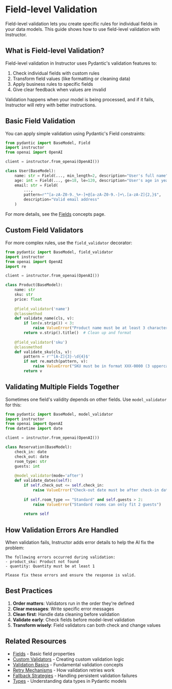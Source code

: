 # Field-level Validation

Field-level validation lets you create specific rules for individual fields in your data models. This guide shows how to use field-level validation with Instructor.

## What is Field-level Validation?

Field-level validation in Instructor uses Pydantic's validation features to:

1. Check individual fields with custom rules
2. Transform field values (like formatting or cleaning data)
3. Apply business rules to specific fields
4. Give clear feedback when values are invalid

Validation happens when your model is being processed, and if it fails, Instructor will retry with better instructions.

## Basic Field Validation

You can apply simple validation using Pydantic's Field constraints:

```python
from pydantic import BaseModel, Field
import instructor
from openai import OpenAI

client = instructor.from_openai(OpenAI())

class User(BaseModel):
    name: str = Field(..., min_length=2, description="User's full name")
    age: int = Field(..., ge=18, le=120, description="User's age in years")
    email: str = Field(
        ..., 
        pattern=r"^[a-zA-Z0-9._%+-]+@[a-zA-Z0-9.-]+\.[a-zA-Z]{2,}$",
        description="Valid email address"
    )
```

For more details, see the [Fields](../../concepts/fields.md) concepts page.

## Custom Field Validators

For more complex rules, use the `field_validator` decorator:

```python
from pydantic import BaseModel, field_validator
import instructor
from openai import OpenAI
import re

client = instructor.from_openai(OpenAI())

class Product(BaseModel):
    name: str
    sku: str
    price: float
    
    @field_validator('name')
    @classmethod
    def validate_name(cls, v):
        if len(v.strip()) < 3:
            raise ValueError("Product name must be at least 3 characters long")
        return v.strip().title()  # Clean up and format
    
    @field_validator('sku')
    @classmethod
    def validate_sku(cls, v):
        pattern = r'^[A-Z]{3}-\d{4}$'
        if not re.match(pattern, v):
            raise ValueError("SKU must be in format XXX-0000 (3 uppercase letters, dash, 4 digits)")
        return v
```

## Validating Multiple Fields Together

Sometimes one field's validity depends on other fields. Use `model_validator` for this:

```python
from pydantic import BaseModel, model_validator
import instructor
from openai import OpenAI
from datetime import date

client = instructor.from_openai(OpenAI())

class Reservation(BaseModel):
    check_in: date
    check_out: date
    room_type: str
    guests: int
    
    @model_validator(mode='after')
    def validate_dates(self):
        if self.check_out <= self.check_in:
            raise ValueError("Check-out date must be after check-in date")
        
        if self.room_type == "Standard" and self.guests > 2:
            raise ValueError("Standard rooms can only fit 2 guests")
            
        return self
```

## How Validation Errors Are Handled

When validation fails, Instructor adds error details to help the AI fix the problem:

```
The following errors occurred during validation:
- product_sku: Product not found
- quantity: Quantity must be at least 1

Please fix these errors and ensure the response is valid.
```

## Best Practices

1. **Order matters**: Validators run in the order they're defined
2. **Clear messages**: Write specific error messages
3. **Clean first**: Handle data cleaning before validation
4. **Validate early**: Check fields before model-level validation
5. **Transform wisely**: Field validators can both check and change values

## Related Resources

- [Fields](../../concepts/fields.md) - Basic field properties
- [Custom Validators](../../concepts/reask_validation.md) - Creating custom validation logic
- [Validation Basics](../../concepts/validation.md) - Fundamental validation concepts
- [Retry Mechanisms](../../concepts/retrying.md) - How validation retries work
- [Fallback Strategies](../../concepts/error_handling.md) - Handling persistent validation failures
- [Types](../../concepts/types.md) - Understanding data types in Pydantic models


